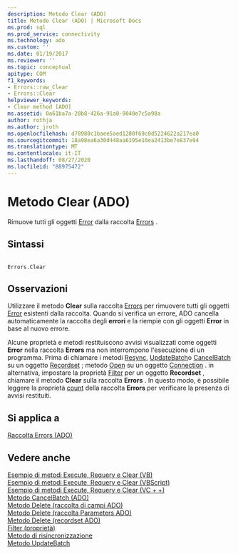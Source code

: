 ```yaml
---
description: Metodo Clear (ADO)
title: Metodo Clear (ADO) | Microsoft Docs
ms.prod: sql
ms.prod_service: connectivity
ms.technology: ado
ms.custom: ''
ms.date: 01/19/2017
ms.reviewer: ''
ms.topic: conceptual
apitype: COM
f1_keywords:
- Errors::raw_Clear
- Errors::Clear
helpviewer_keywords:
- Clear method [ADO]
ms.assetid: 0a61ba7a-20b8-426a-91a0-9040e7c5a98a
author: rothja
ms.author: jroth
ms.openlocfilehash: d78980c1baee5aed1280f69c0d5224622a217ea0
ms.sourcegitcommit: 18a98ea6a30d448aa6195e10ea2413be7e837e94
ms.translationtype: MT
ms.contentlocale: it-IT
ms.lasthandoff: 08/27/2020
ms.locfileid: "88975472"
---
```

# <a name="clear-method-ado"></a>Metodo Clear (ADO)
Rimuove tutti gli oggetti [Error](./error-object.md) dalla raccolta [Errors](./errors-collection-ado.md) .  
  
## <a name="syntax"></a>Sintassi  
  
```  
  
Errors.Clear  
```  
  
## <a name="remarks"></a>Osservazioni  
 Utilizzare il metodo **Clear** sulla raccolta [Errors](./errors-collection-ado.md) per rimuovere tutti gli oggetti [Error](./error-object.md) esistenti dalla raccolta. Quando si verifica un errore, ADO cancella automaticamente la raccolta degli **errori** e la riempie con gli oggetti **Error** in base al nuovo errore.  
  
 Alcune proprietà e metodi restituiscono avvisi visualizzati come oggetti **Error** nella raccolta **Errors** ma non interrompono l'esecuzione di un programma. Prima di chiamare i metodi [Resync](./resync-method.md), [UpdateBatch](./updatebatch-method.md)o [CancelBatch](./cancelbatch-method-ado.md) su un oggetto [Recordset](./recordset-object-ado.md) ; metodo [Open](./open-method-ado-connection.md) su un oggetto [Connection](./connection-object-ado.md) . in alternativa, impostare la proprietà [Filter](./filter-property.md) per un oggetto **Recordset** , chiamare il metodo **Clear** sulla raccolta **Errors** . In questo modo, è possibile leggere la proprietà [count](./count-property-ado.md) della raccolta **Errors** per verificare la presenza di avvisi restituiti.  
  
## <a name="applies-to"></a>Si applica a  
 [Raccolta Errors (ADO)](./errors-collection-ado.md)  
  
## <a name="see-also"></a>Vedere anche  
 [Esempio di metodi Execute, Requery e Clear (VB)](./execute-requery-and-clear-methods-example-vb.md)   
 [Esempio di metodi Execute, Requery e Clear (VBScript)](./execute-requery-and-clear-methods-example-vbscript.md)   
 [Esempio di metodi Execute, Requery e Clear (VC + +)](./execute-requery-and-clear-methods-example-vc.md)   
 [Metodo CancelBatch (ADO)](./cancelbatch-method-ado.md)   
 [Metodo Delete (raccolta di campi ADO)](./delete-method-ado-fields-collection.md)   
 [Metodo Delete (raccolta Parameters ADO)](./delete-method-ado-parameters-collection.md)   
 [Metodo Delete (recordset ADO)](./delete-method-ado-recordset.md)   
 [Filter (proprietà)](./filter-property.md)   
 [Metodo di risincronizzazione](./resync-method.md)   
 [Metodo UpdateBatch](./updatebatch-method.md)